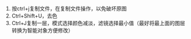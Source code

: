1. 按ctrl+j复制文件，在复制文件操作，以免破坏原图
2. Ctrl+Shift+U，去色
3. Ctrl+J复制一层，模式选择颜色减淡，滤镜选择最小值（最好将最上面的图层转换为智能对象方便修改）